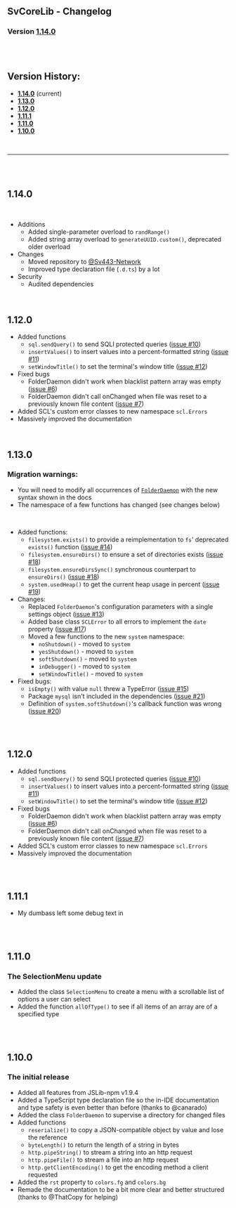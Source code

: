 ## SvCoreLib - Changelog
### Version [1.14.0](#1140)

<br><br>

## Version History:
- **[1.14.0](#1140)** (current)
- **[1.13.0](#1130)**
- **[1.12.0](#1120)**
- **[1.11.1](#1111)**
- **[1.11.0](#1110)**
- **[1.10.0](#1100)**

<br>

---

<br><br>

## 1.14.0

<br>

- Additions
    - Added single-parameter overload to `randRange()`
    - Added string array overload to `generateUUID.custom()`, deprecated older overload
- Changes
    - Moved repository to [@Sv443-Network](https://github.com/Sv443-Network)
    - Improved type declaration file (`.d.ts`) by a lot
- Security
    - Audited dependencies

<br>

## 1.12.0
- Added functions
	- `sql.sendQuery()` to send SQLI protected queries ([issue #10](https://github.com/Sv443-Network/SvCoreLib/issues/10))
	- `insertValues()` to insert values into a percent-formatted string ([issue #11](https://github.com/Sv443-Network/SvCoreLib/issues/11))
	- `setWindowTitle()` to set the terminal's window title ([issue #12](https://github.com/Sv443-Network/SvCoreLib/issues/12))
- Fixed bugs
    - FolderDaemon didn't work when blacklist pattern array was empty ([issue #6](https://github.com/Sv443-Network/SvCoreLib/issues/6))
    - FolderDaemon didn't call onChanged when file was reset to a previously known file content ([issue #7](https://github.com/Sv443-Network/SvCoreLib/issues/7))
- Added SCL's custom error classes to new namespace `scl.Errors`
- Massively improved the documentation

<br>

## 1.13.0
### Migration warnings:
- You will need to modify all occurrences of [`FolderDaemon`](https://github.com/Sv443-Network/SvCoreLib/blob/master/docs.md#folderdaemon) with the new syntax shown in the docs
- The namespace of a few functions has changed (see changes below)

<br>

- Added functions:
	- `filesystem.exists()` to provide a reimplementation to `fs`' deprecated `exists()` function ([issue #14](https://github.com/Sv443-Network/SvCoreLib/issues/14))
    - `filesystem.ensureDirs()` to ensure a set of directories exists ([issue #18](https://github.com/Sv443-Network/SvCoreLib/issues/18))
    - `filesystem.ensureDirsSync()` synchronous counterpart to `ensureDirs()` ([issue #18](https://github.com/Sv443-Network/SvCoreLib/issues/18))
    - `system.usedHeap()` to get the current heap usage in percent ([issue #19](https://github.com/Sv443-Network/SvCoreLib/issues/19))
- Changes:
    - Replaced `FolderDaemon`'s configuration parameters with a single settings object ([issue #13](https://github.com/Sv443-Network/SvCoreLib/issues/13))
    - Added base class `SCLError` to all errors to implement the `date` property ([issue #17](https://github.com/Sv443-Network/SvCoreLib/issues/17))
    - Moved a few functions to the new `system` namespace:
        - `noShutdown()` - moved to `system`
        - `yesShutdown()` - moved to `system`
        - `softShutdown()` - moved to `system`
        - `inDebugger()` - moved to `system`
        - `setWindowTitle()` - moved to `system`
- Fixed bugs:
    - `isEmpty()` with value `null` threw a TypeError ([issue #15](https://github.com/Sv443-Network/SvCoreLib/issues/15))
    - Package `mysql` isn't included in the dependencies ([issue #21](https://github.com/Sv443-Network/SvCoreLib/issues/21))
    - Definition of `system.softShutdown()`'s callback function was wrong ([issue #20](https://github.com/Sv443-Network/SvCoreLib/issues/20))

<br><br>

## 1.12.0
- Added functions
	- `sql.sendQuery()` to send SQLI protected queries ([issue #10](https://github.com/Sv443-Network/SvCoreLib/issues/10))
	- `insertValues()` to insert values into a percent-formatted string ([issue #11](https://github.com/Sv443-Network/SvCoreLib/issues/11))
	- `setWindowTitle()` to set the terminal's window title ([issue #12](https://github.com/Sv443-Network/SvCoreLib/issues/12))
- Fixed bugs
    - FolderDaemon didn't work when blacklist pattern array was empty ([issue #6](https://github.com/Sv443-Network/SvCoreLib/issues/6))
    - FolderDaemon didn't call onChanged when file was reset to a previously known file content ([issue #7](https://github.com/Sv443-Network/SvCoreLib/issues/7))
- Added SCL's custom error classes to new namespace `scl.Errors`
- Massively improved the documentation

<br><br>

## 1.11.1
- My dumbass left some debug text in

<br><br>

## 1.11.0
### The SelectionMenu update
- Added the class `SelectionMenu` to create a menu with a scrollable list of options a user can select
- Added the function `allOfType()` to see if all items of an array are of a specified type

<br><br>

## 1.10.0
### The initial release
- Added all features from JSLib-npm v1.9.4
- Added a TypeScript type declaration file so the in-IDE documentation and type safety is even better than before (thanks to @canarado)
- Added the class `FolderDaemon` to supervise a directory for changed files
- Added functions
    - `reserialize()` to copy a JSON-compatible object by value and lose the reference
    - `byteLength()` to return the length of a string in bytes
    - `http.pipeString()` to stream a string into an http request
    - `http.pipeFile()` to stream a file into an http request
    - `http.getClientEncoding()` to get the encoding method a client requested
- Added the `rst` property to `colors.fg` and `colors.bg`
- Remade the documentation to be a bit more clear and better structured (thanks to @ThatCopy for helping)
